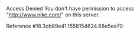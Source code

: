 Access Denied You don't have permission to access "http://www.nike.com/" on this server.

Reference #18.3cb89e41.1558154624.68e5ea70
